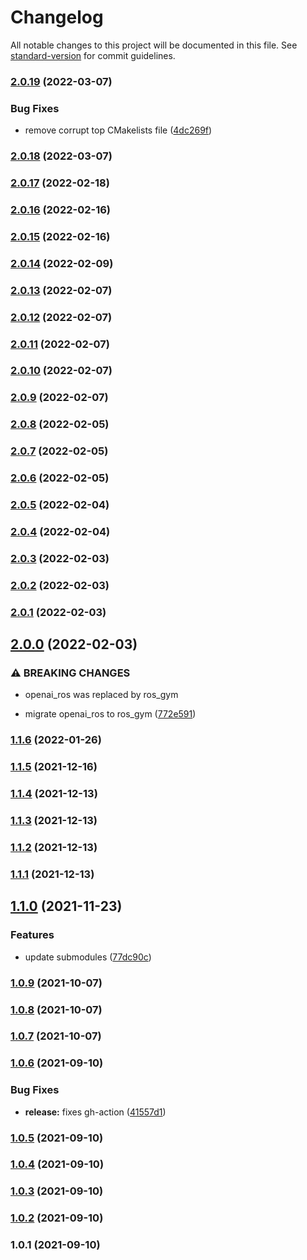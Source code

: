 # Changelog

All notable changes to this project will be documented in this file. See [standard-version](https://github.com/conventional-changelog/standard-version) for commit guidelines.

### [2.0.19](https://github.com/rickstaa/ros-gazebo-gym-ws/compare/v2.0.18...v2.0.19) (2022-03-07)


### Bug Fixes

* remove corrupt top CMakelists file ([4dc269f](https://github.com/rickstaa/ros-gazebo-gym-ws/commit/4dc269fad43e2b1b55b831102dd139384fc35ee0))

### [2.0.18](https://github.com/rickstaa/ros-gazebo-gym-ws/compare/v2.0.17...v2.0.18) (2022-03-07)

### [2.0.17](https://github.com/rickstaa/ros-gazebo-gym-ws/compare/v2.0.16...v2.0.17) (2022-02-18)

### [2.0.16](https://github.com/rickstaa/ros-gazebo-gym-ws/compare/v2.0.15...v2.0.16) (2022-02-16)

### [2.0.15](https://github.com/rickstaa/ros-gazebo-gym-ws/compare/v2.0.14...v2.0.15) (2022-02-16)

### [2.0.14](https://github.com/rickstaa/ros-gazebo-gym-ws/compare/v2.0.13...v2.0.14) (2022-02-09)

### [2.0.13](https://github.com/rickstaa/ros-gazebo-gym-ws/compare/v2.0.12...v2.0.13) (2022-02-07)

### [2.0.12](https://github.com/rickstaa/ros-gazebo-gym-ws/compare/v2.0.11...v2.0.12) (2022-02-07)

### [2.0.11](https://github.com/rickstaa/ros-gazebo-gym-ws/compare/v2.0.10...v2.0.11) (2022-02-07)

### [2.0.10](https://github.com/rickstaa/ros-gazebo-gym-ws/compare/v2.0.9...v2.0.10) (2022-02-07)

### [2.0.9](https://github.com/rickstaa/ros-gazebo-gym-ws/compare/v2.0.8...v2.0.9) (2022-02-07)

### [2.0.8](https://github.com/rickstaa/ros-gazebo-gym-ws/compare/v2.0.7...v2.0.8) (2022-02-05)

### [2.0.7](https://github.com/rickstaa/ros-gazebo-gym-ws/compare/v2.0.6...v2.0.7) (2022-02-05)

### [2.0.6](https://github.com/rickstaa/ros-gazebo-gym-ws/compare/v2.0.5...v2.0.6) (2022-02-05)

### [2.0.5](https://github.com/rickstaa/ros-gazebo-gym-ws/compare/v2.0.4...v2.0.5) (2022-02-04)

### [2.0.4](https://github.com/rickstaa/ros-gazebo-gym-ws/compare/v2.0.3...v2.0.4) (2022-02-04)

### [2.0.3](https://github.com/rickstaa/ros-gazebo-gym-ws/compare/v2.0.2...v2.0.3) (2022-02-03)

### [2.0.2](https://github.com/rickstaa/ros-gazebo-gym-ws/compare/v2.0.1...v2.0.2) (2022-02-03)

### [2.0.1](https://github.com/rickstaa/ros-gazebo-gym-ws/compare/v2.0.0...v2.0.1) (2022-02-03)

## [2.0.0](https://github.com/rickstaa/ros-gazebo-gym-ws/compare/v1.1.6...v2.0.0) (2022-02-03)


### ⚠ BREAKING CHANGES

* openai_ros was replaced by ros_gym

* migrate openai_ros to ros_gym ([772e591](https://github.com/rickstaa/ros-gazebo-gym-ws/commit/772e59132104121d74db626917f81b51284e08f2))

### [1.1.6](https://github.com/rickstaa/ros-gazebo-gym-ws/compare/v1.1.5...v1.1.6) (2022-01-26)

### [1.1.5](https://github.com/rickstaa/ros-gazebo-gym-ws/compare/v1.1.4...v1.1.5) (2021-12-16)

### [1.1.4](https://github.com/rickstaa/ros-gazebo-gym-ws/compare/v1.1.3...v1.1.4) (2021-12-13)

### [1.1.3](https://github.com/rickstaa/ros-gazebo-gym-ws/compare/v1.1.2...v1.1.3) (2021-12-13)

### [1.1.2](https://github.com/rickstaa/ros-gazebo-gym-ws/compare/v1.1.1...v1.1.2) (2021-12-13)

### [1.1.1](https://github.com/rickstaa/ros-gazebo-gym-ws/compare/v1.1.0...v1.1.1) (2021-12-13)

## [1.1.0](https://github.com/rickstaa/ros-gazebo-gym-ws/compare/v1.0.9...v1.1.0) (2021-11-23)


### Features

* update submodules ([77dc90c](https://github.com/rickstaa/ros-gazebo-gym-ws/commit/77dc90c1ddfff2d7f64399260be95f397ceb02d1))

### [1.0.9](https://github.com/rickstaa/ros-gazebo-gym-ws/compare/v1.0.8...v1.0.9) (2021-10-07)

### [1.0.8](https://github.com/rickstaa/ros-gazebo-gym-ws/compare/v1.0.7...v1.0.8) (2021-10-07)

### [1.0.7](https://github.com/rickstaa/ros-gazebo-gym-ws/compare/v1.0.6...v1.0.7) (2021-10-07)

### [1.0.6](https://github.com/rickstaa/ros-gazebo-gym-ws/compare/v1.0.5...v1.0.6) (2021-09-10)


### Bug Fixes

* **release:** fixes gh-action ([41557d1](https://github.com/rickstaa/ros-gazebo-gym-ws/commit/41557d1ed15e806ab1a980f8f8d8a2428d189404))

### [1.0.5](https://github.com/rickstaa/ros-gazebo-gym-ws/compare/v1.0.4...v1.0.5) (2021-09-10)

### [1.0.4](https://github.com/rickstaa/ros-gazebo-gym-ws/compare/v1.0.3...v1.0.4) (2021-09-10)

### [1.0.3](https://github.com/rickstaa/ros-gazebo-gym-ws/compare/v1.0.2...v1.0.3) (2021-09-10)

### [1.0.2](https://github.com/rickstaa/ros-gazebo-gym-ws/compare/v1.0.1...v1.0.2) (2021-09-10)

### 1.0.1 (2021-09-10)
